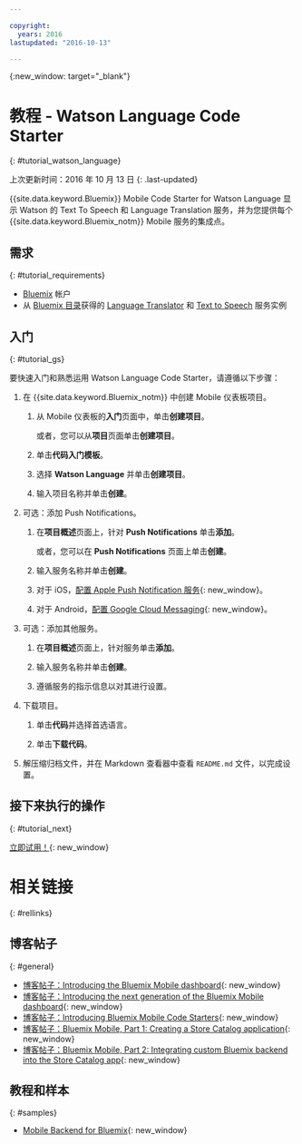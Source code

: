 ```yaml
---

copyright:
  years: 2016
lastupdated: "2016-10-13"

---
```

{:new_window: target="_blank"}

# 教程 - Watson Language Code Starter
{: #tutorial_watson_language}

上次更新时间：2016 年 10 月 13 日
{: .last-updated}

{{site.data.keyword.Bluemix}} Mobile Code Starter for Watson Language 显示 Watson 的 Text To Speech 和 Language Translation 服务，并为您提供每个 {{site.data.keyword.Bluemix_notm}} Mobile 服务的集成点。


## 需求
{: #tutorial_requirements}

* [Bluemix](http://bluemix.net) 帐户
* 从 [Bluemix 目录](https://console.{DomainName}/catalog/)获得的 [Language Translator](https://console.{DomainName}/catalog/services/language-translator/) 和 [Text to Speech](https://console.{DomainName}/catalog/services/text-to-speech/) 服务实例


## 入门
{: #tutorial_gs}

要快速入门和熟悉运用 Watson Language Code Starter，请遵循以下步骤：

1. 在 {{site.data.keyword.Bluemix_notm}} 中创建 Mobile 仪表板项目。

   1. 从 Mobile 仪表板的**入门**页面中，单击**创建项目**。

      或者，您可以从**项目**页面单击**创建项目**。

   2. 单击**代码入门模板**。

   3. 选择 **Watson Language** 并单击**创建项目**。

   4. 输入项目名称并单击**创建**。

2. 可选：添加 Push Notifications。

   1. 在**项目概述**页面上，针对 **Push Notifications** 单击**添加**。

      或者，您可以在 **Push Notifications** 页面上单击**创建**。

   2. 输入服务名称并单击**创建**。

   3. 对于 iOS，[配置 Apple Push Notification 服务](../services/mobilepush/t_push_provider_ios.html){: new_window}。

   4. 对于 Android，[配置 Google Cloud Messaging](../services/mobilepush/t_push_provider_android.html){: new_window}。

3. 可选：添加其他服务。

   1. 在**项目概述**页面上，针对服务单击**添加**。

   2. 输入服务名称并单击**创建**。

   3. 遵循服务的指示信息以对其进行设置。

4. 下载项目。

   1. 单击**代码**并选择首选语言。

   2. 单击**下载代码**。

5. 解压缩归档文件，并在 Markdown 查看器中查看 `README.md` 文件，以完成设置。


## 接下来执行的操作
{: #tutorial_next}

[立即试用！](http://new-console.{DomainName}/mobile/create-project?starter=512568a1-72db-35c7-b9c4-4f3e3bc89375){: new_window}


# 相关链接
{: #rellinks}

<!-- links to internal services don't work
## {{site.data.keyword.Bluemix_notm}} Mobile services
{: #general}
* [Mobile Analytics (Beta)](../services/mobileanalytics/index.html){: new_window}
* [Mobile Client Access](../services/mobileaccess/index.html){: new_window}
* [Mobile Foundation](../services/mobilefoundation/index.html){: new_window}
* [Mobile Quality Assurance)](../services/MobileQualityAssurance/index.html){: new_window}
* [Push Notifications](../services/mobilepush/index.html){: new_window}
-->

## 博客帖子
{: #general}
* [博客帖子：Introducing the Bluemix Mobile dashboard](https://developer.ibm.com/bluemix/2016/07/08/new-bluemix-mobile-dashboard/){: new_window}
* [博客帖子：Introducing the next generation of the Bluemix Mobile dashboard](https://ibm.event.ibm.com/blogs/bluemix/2016/10/introducing-the-next-generation-of-the-bluemix-mobile-dashboard/){: new_window}
* [博客帖子：Introducing Bluemix Mobile Code Starters](https://www.ibm.com/blogs/bluemix/2016/10/rapid-dev-with-mobile-code-starters/){: new_window}
* [博客帖子：Bluemix Mobile, Part 1: Creating a Store Catalog application](https://developer.ibm.com/bluemix/2016/07/13/bluemix-mobile-creating-store-catalog-app-part1/){: new_window}
* [博客帖子：Bluemix Mobile, Part 2: Integrating custom Bluemix backend into the Store Catalog app](https://developer.ibm.com/bluemix/2016/07/14/bluemix-mobile-integrating-custom-backend-part2/){: new_window}

## 教程和样本
{: #samples}
* [Mobile Backend for Bluemix](https://github.com/ibm-bluemix-mobile-services/mobiledashboard-storecatalog-backend){: new_window}
